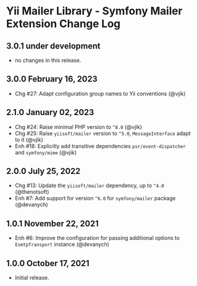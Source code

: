 # Yii Mailer Library - Symfony Mailer Extension Change Log

## 3.0.1 under development

- no changes in this release.

## 3.0.0 February 16, 2023

- Chg #27: Adapt configuration group names to Yii conventions (@vjik)

## 2.1.0 January 02, 2023

- Chg #24: Raise minimal PHP version to `^8.0` (@vjik)
- Chg #25: Raise `yiisoft/mailer` version to `^5.0`, `MessageInterface` adapt to it (@vjik)
- Enh #18: Explicitly add transitive dependencies `psr/event-dispatcher` and `symfony/mime` (@vjik)

## 2.0.0 July 25, 2022

- Chg #13: Update the `yiisoft/mailer` dependency, up to `^4.0` (@thenotsoft)
- Enh #7: Add support for version `^6.0` for `symfony/mailer` package (@devanych)

## 1.0.1 November 22, 2021

- Enh #6: Improve the configuration for passing additional options to `EsmtpTransport` instance (@devanych)

## 1.0.0 October 17, 2021

- Initial release.
